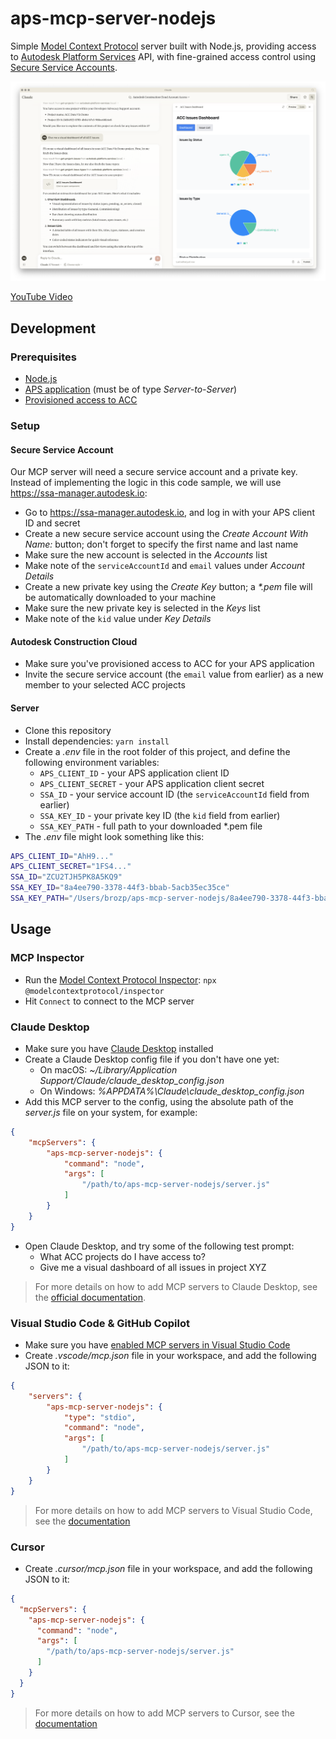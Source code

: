 # aps-mcp-server-nodejs

Simple [Model Context Protocol](https://modelcontextprotocol.io) server built with Node.js, providing access to [Autodesk Platform Services](https://aps.autodesk.com) API, with fine-grained access control using [Secure Service Accounts](https://aps.autodesk.com/en/docs/ssa/v1/developers_guide/overview/).

![Screenshot](screenshot.png)

[YouTube Video](https://youtu.be/6DRSR9HlIds)

## Development

### Prerequisites

- [Node.js](https://nodejs.org)
- [APS application](https://aps.autodesk.com/en/docs/oauth/v2/tutorials/create-app) (must be of type _Server-to-Server_)
- [Provisioned access to ACC](https://get-started.aps.autodesk.com/#provision-access-in-other-products)

### Setup

#### Secure Service Account

Our MCP server will need a secure service account and a private key. Instead of implementing the logic in this code sample, we will use https://ssa-manager.autodesk.io:

- Go to https://ssa-manager.autodesk.io, and log in with your APS client ID and secret
- Create a new secure service account using the _Create Account With Name:_ button; don't forget to specify the first name and last name
- Make sure the new account is selected in the _Accounts_ list
- Make note of the `serviceAccountId` and `email` values under _Account Details_
- Create a new private key using the _Create Key_ button; a _*.pem_ file will be automatically downloaded to your machine
- Make sure the new private key is selected in the _Keys_ list
- Make note of the `kid` value under _Key Details_

#### Autodesk Construction Cloud

- Make sure you've provisioned access to ACC for your APS application
- Invite the secure service account (the `email` value from earlier) as a new member to your selected ACC projects

#### Server

- Clone this repository
- Install dependencies: `yarn install`
- Create a _.env_ file in the root folder of this project, and define the following environment variables:
  - `APS_CLIENT_ID` - your APS application client ID
  - `APS_CLIENT_SECRET` - your APS application client secret
  - `SSA_ID` -  your service account ID (the `serviceAccountId` field from earlier)
  - `SSA_KEY_ID` - your private key ID (the `kid` field from earlier)
  - `SSA_KEY_PATH` - full path to your downloaded *.pem file
- The _.env_ file might look something like this:

```bash
APS_CLIENT_ID="AhH9..."
APS_CLIENT_SECRET="1FS4..."
SSA_ID="ZCU2TJH5PK8A5KQ9"
SSA_KEY_ID="8a4ee790-3378-44f3-bbab-5acb35ec35ce"
SSA_KEY_PATH="/Users/brozp/aps-mcp-server-nodejs/8a4ee790-3378-44f3-bbab-5acb35ec35ce.pem"
```

## Usage

### MCP Inspector

- Run the [Model Context Protocol Inspector](https://modelcontextprotocol.io/docs/tools/inspector): `npx @modelcontextprotocol/inspector`
- Hit `Connect` to connect to the MCP server

### Claude Desktop

- Make sure you have [Claude Desktop](https://claude.ai/download) installed
- Create a Claude Desktop config file if you don't have one yet:
  - On macOS: _~/Library/Application Support/Claude/claude\_desktop\_config.json_
  - On Windows: _%APPDATA%\Claude\claude\_desktop\_config.json_
- Add this MCP server to the config, using the absolute path of the _server.js_ file on your system, for example:

```json
{
    "mcpServers": {
        "aps-mcp-server-nodejs": {
            "command": "node",
            "args": [
                "/path/to/aps-mcp-server-nodejs/server.js"
            ]
        }
    }
}
```

- Open Claude Desktop, and try some of the following test prompt:
  - What ACC projects do I have access to?
  - Give me a visual dashboard of all issues in project XYZ

> For more details on how to add MCP servers to Claude Desktop, see the [official documentation](https://modelcontextprotocol.io/quickstart/user).

### Visual Studio Code & GitHub Copilot

- Make sure you have [enabled MCP servers in Visual Studio Code](https://code.visualstudio.com/docs/copilot/chat/mcp-servers#_enable-mcp-support-in-vs-code)
- Create _.vscode/mcp.json_ file in your workspace, and add the following JSON to it:

```json
{
    "servers": {
        "aps-mcp-server-nodejs": {
            "type": "stdio",
            "command": "node",
            "args": [
                "/path/to/aps-mcp-server-nodejs/server.js"
            ]
        }
    }
}
```

> For more details on how to add MCP servers to Visual Studio Code, see the [documentation](https://code.visualstudio.com/docs/copilot/chat/mcp-servers)

### Cursor

- Create _.cursor/mcp.json_ file in your workspace, and add the following JSON to it:

```json
{
  "mcpServers": {
    "aps-mcp-server-nodejs": {
      "command": "node",
      "args": [
        "/path/to/aps-mcp-server-nodejs/server.js"
      ]
    }
  }
}
```

> For more details on how to add MCP servers to Cursor, see the [documentation](https://docs.cursor.com/context/model-context-protocol)
